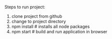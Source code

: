 Steps to run project:
1) clone project from github
2) change to project directory
3) npm install # installs all node packages
4) npm start # build and run application in browser
